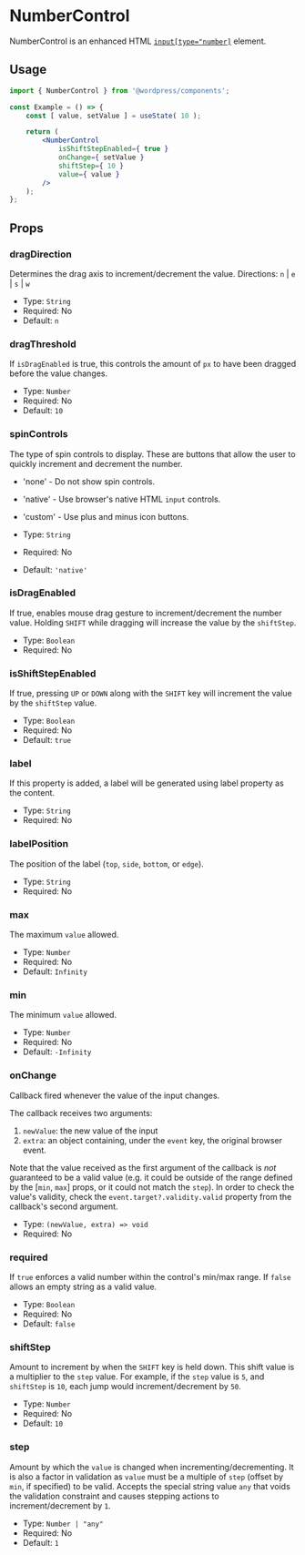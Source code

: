 # NumberControl

NumberControl is an enhanced HTML [`input[type="number]`](https://developer.mozilla.org/en-US/docs/Web/HTML/Element/input/number) element.

## Usage

```jsx
import { NumberControl } from '@wordpress/components';

const Example = () => {
	const [ value, setValue ] = useState( 10 );

	return (
		<NumberControl
			isShiftStepEnabled={ true }
			onChange={ setValue }
			shiftStep={ 10 }
			value={ value }
		/>
	);
};
```

## Props

### dragDirection

Determines the drag axis to increment/decrement the value.
Directions: `n` | `e` | `s` | `w`

-   Type: `String`
-   Required: No
-   Default: `n`

### dragThreshold

If `isDragEnabled` is true, this controls the amount of `px` to have been dragged before the value changes.

-   Type: `Number`
-   Required: No
-   Default: `10`

### spinControls

 The type of spin controls to display. These are buttons that allow the user to
 quickly increment and decrement the number.

 - 'none' - Do not show spin controls.
 - 'native' - Use browser's native HTML `input` controls.
 - 'custom' - Use plus and minus icon buttons.

-   Type: `String`
-   Required: No
-   Default: `'native'`

### isDragEnabled

If true, enables mouse drag gesture to increment/decrement the number value. Holding `SHIFT` while dragging will increase the value by the `shiftStep`.

-   Type: `Boolean`
-   Required: No

### isShiftStepEnabled

If true, pressing `UP` or `DOWN` along with the `SHIFT` key will increment the value by the `shiftStep` value.

-   Type: `Boolean`
-   Required: No
-   Default: `true`

### label

If this property is added, a label will be generated using label property as the content.

-   Type: `String`
-   Required: No

### labelPosition

The position of the label (`top`, `side`, `bottom`, or `edge`).

-   Type: `String`
-   Required: No

### max

The maximum `value` allowed.

-   Type: `Number`
-   Required: No
-   Default: `Infinity`

### min

The minimum `value` allowed.

-   Type: `Number`
-   Required: No
-   Default: `-Infinity`

### onChange

Callback fired whenever the value of the input changes.

The callback receives two arguments:

1. `newValue`: the new value of the input
2. `extra`: an object containing, under the `event` key, the original browser event.

Note that the value received as the first argument of the callback is _not_ guaranteed to be a valid value (e.g. it could be outside of the range defined by the [`min`, `max`] props, or it could not match the `step`). In order to check the value's validity, check the `event.target?.validity.valid` property from the callback's second argument.

-   Type: `(newValue, extra) => void`
-   Required: No

### required

If `true` enforces a valid number within the control's min/max range. If `false` allows an empty string as a valid value.

-   Type: `Boolean`
-   Required: No
-   Default: `false`

### shiftStep

Amount to increment by when the `SHIFT` key is held down. This shift value is a multiplier to the `step` value. For example, if the `step` value is `5`, and `shiftStep` is `10`, each jump would increment/decrement by `50`.

-   Type: `Number`
-   Required: No
-   Default: `10`

### step

Amount by which the `value` is changed when incrementing/decrementing. It is also a factor in validation as `value` must be a multiple of `step` (offset by `min`, if specified) to be valid. Accepts the special string value `any` that voids the validation constraint and causes stepping actions to increment/decrement by `1`.

-   Type: `Number | "any"`
-   Required: No
-   Default: `1`
